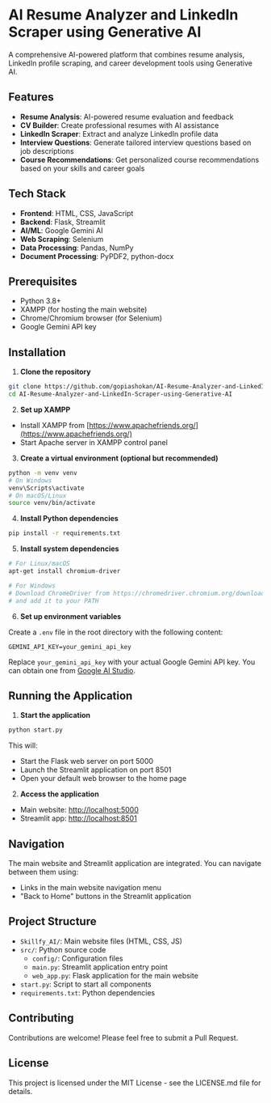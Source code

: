 # AI Resume Analyzer and LinkedIn Scraper using Generative AI

A comprehensive AI-powered platform that combines resume analysis, LinkedIn profile scraping, and career development tools using Generative AI.

## Features

- **Resume Analysis**: AI-powered resume evaluation and feedback
- **CV Builder**: Create professional resumes with AI assistance
- **LinkedIn Scraper**: Extract and analyze LinkedIn profile data
- **Interview Questions**: Generate tailored interview questions based on job descriptions
- **Course Recommendations**: Get personalized course recommendations based on your skills and career goals

## Tech Stack

- **Frontend**: HTML, CSS, JavaScript
- **Backend**: Flask, Streamlit
- **AI/ML**: Google Gemini AI
- **Web Scraping**: Selenium
- **Data Processing**: Pandas, NumPy
- **Document Processing**: PyPDF2, python-docx

## Prerequisites

- Python 3.8+
- XAMPP (for hosting the main website)
- Chrome/Chromium browser (for Selenium)
- Google Gemini API key

## Installation

1. **Clone the repository**

```bash
git clone https://github.com/gopiashokan/AI-Resume-Analyzer-and-LinkedIn-Scraper-using-Generative-AI.git
cd AI-Resume-Analyzer-and-LinkedIn-Scraper-using-Generative-AI
```

2. **Set up XAMPP**

- Install XAMPP from [https://www.apachefriends.org/](https://www.apachefriends.org/)
- Start Apache server in XAMPP control panel

3. **Create a virtual environment (optional but recommended)**

```bash
python -m venv venv
# On Windows
venv\Scripts\activate
# On macOS/Linux
source venv/bin/activate
```

4. **Install Python dependencies**

```bash
pip install -r requirements.txt
```

5. **Install system dependencies**

```bash
# For Linux/macOS
apt-get install chromium-driver

# For Windows
# Download ChromeDriver from https://chromedriver.chromium.org/downloads
# and add it to your PATH
```

6. **Set up environment variables**

Create a `.env` file in the root directory with the following content:

```
GEMINI_API_KEY=your_gemini_api_key
```

Replace `your_gemini_api_key` with your actual Google Gemini API key. You can obtain one from [Google AI Studio](https://makersuite.google.com/).

## Running the Application

1. **Start the application**

```bash
python start.py
```

This will:
- Start the Flask web server on port 5000
- Launch the Streamlit application on port 8501
- Open your default web browser to the home page

2. **Access the application**

- Main website: [http://localhost:5000](http://localhost:5000)
- Streamlit app: [http://localhost:8501](http://localhost:8501)

## Navigation

The main website and Streamlit application are integrated. You can navigate between them using:

- Links in the main website navigation menu
- "Back to Home" buttons in the Streamlit application

## Project Structure

- `Skillfy_AI/`: Main website files (HTML, CSS, JS)
- `src/`: Python source code
  - `config/`: Configuration files
  - `main.py`: Streamlit application entry point
  - `web_app.py`: Flask application for the main website
- `start.py`: Script to start all components
- `requirements.txt`: Python dependencies

## Contributing

Contributions are welcome! Please feel free to submit a Pull Request.

## License

This project is licensed under the MIT License - see the LICENSE.md file for details.
